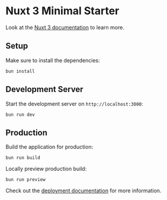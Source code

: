 # Nuxt 3 Minimal Starter

Look at the [Nuxt 3 documentation](https://nuxt.com/docs/getting-started/introduction) to learn more.

## Setup

Make sure to install the dependencies:

```shell
bun install
```

## Development Server

Start the development server on `http://localhost:3000`:

```shell
bun run dev
```

## Production

Build the application for production:

```shell
bun run build
```

Locally preview production build:

```shell
bun run preview
```

Check out the [deployment documentation](https://nuxt.com/docs/getting-started/deployment) for more information.
